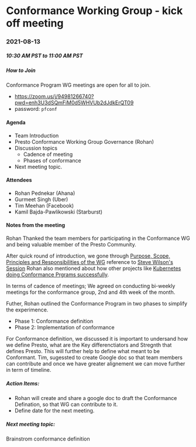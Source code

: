 # Conformance Working Group - kick off meeting

### 2021-08-13
##### 10:30 AM PST to 11:00 AM PST

##### How to Join

Conformance Program WG meetings are open for all to join.

* https://zoom.us/j/94981266740?pwd=enh3U3dSQmFiM0d5WHVUb2dJdkErQT09
* password: `pfconf`

#### Agenda
* Team Introduction
* Presto Conformance Working Group Governance (Rohan)
* Discussion topics
    * Cadence of meeting
    * Phases of conformance
* Next meeting topic.


#### Attendees 
* Rohan Pednekar (Ahana)
* Gurmeet Singh (Uber)
* Tim Meehan (Facebook)
* Kamil Bajda-Pawlikowski (Starburst)

#### Notes from the meeting

Rohan Thanked the team members for participating in the Conformance WG and being valuable member of the Presto Community.  

After quick round of introduction, we gone through [Purpose, Scope, Principles and Responsibilities of the WG](https://github.com/prestodb/tsc/blob/master/working-groups/conformance-wg.md)
reference to [Steve Wilson's Session](https://www.youtube.com/watch?v=UELBuyRvm5Q)
Rohan also mentioned about how other projects like [Kubernetes doing Conformance Prgrams successfully](https://www.cncf.io/certification/software-conformance/).  

In terms of cadence of meetings; We agreed on conducting bi-weekly meetings for the conformance group, 2nd and 4th week of the month.

Futher, Rohan outlined the Conformance Program in two phases to simplify the experimence. 
* Phase 1: Conformance definition
* Phase 2: Implementation of conformance

For Conformance definition, we discussed it is important to undersand how we define Presto, what are the Key differenctiators and Stregnth that defines Presto. This will further help to define what meant to be Conformant.
Tim, sugessted to create Google doc so that team members can contribute and once we have greater alignement we can move further in term of timeline.

##### Action Items:
* Rohan will create and share a google doc to draft the Conformance Defination, so that WG can contribute to it.
* Define date for the next meeting.

##### Next meeting topic:
Brainstrom conformance definition
